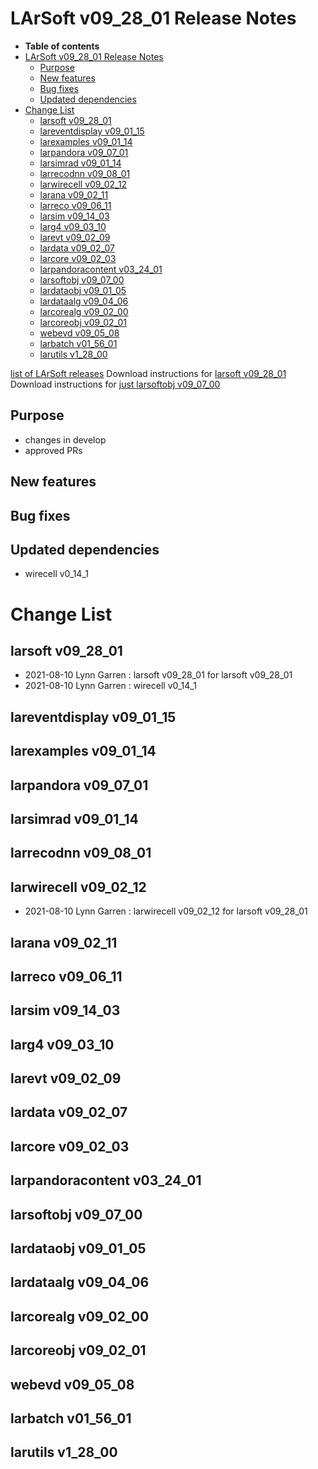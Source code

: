 LArSoft v09_28_01 Release Notes
======================================================================

-   **Table of contents**
-   [LArSoft v09_28_01 Release Notes](#LArSoft-v09_28_01-Release-Notes)
    -   [Purpose](#Purpose)
    -   [New features](#New-features)
    -   [Bug fixes](#Bug-fixes)
    -   [Updated dependencies](#Updated-dependencies)
-   [Change List](#Change-List)
    -   [larsoft v09_28_01](#larsoft-v09_28_01)
    -   [lareventdisplay v09_01_15](#lareventdisplay-v09_01_15)
    -   [larexamples v09_01_14](#larexamples-v09_01_14)
    -   [larpandora v09_07_01](#larpandora-v09_07_01)
    -   [larsimrad v09_01_14](#larsimrad-v09_01_14)
    -   [larrecodnn v09_08_01](#larrecodnn-v09_08_01)
    -   [larwirecell v09_02_12](#larwirecell-v09_02_12)
    -   [larana v09_02_11](#larana-v09_02_11)
    -   [larreco v09_06_11](#larreco-v09_06_11)
    -   [larsim v09_14_03](#larsim-v09_14_03)
    -   [larg4 v09_03_10](#larg4-v09_03_10)
    -   [larevt v09_02_09](#larevt-v09_02_09)
    -   [lardata v09_02_07](#lardata-v09_02_07)
    -   [larcore v09_02_03](#larcore-v09_02_03)
    -   [larpandoracontent v03_24_01](#larpandoracontent-v03_24_01)
    -   [larsoftobj v09_07_00](#larsoftobj-v09_07_00)
    -   [lardataobj v09_01_05](#lardataobj-v09_01_05)
    -   [lardataalg v09_04_06](#lardataalg-v09_04_06)
    -   [larcorealg v09_02_00](#larcorealg-v09_02_00)
    -   [larcoreobj v09_02_01](#larcoreobj-v09_02_01)
    -   [webevd v09_05_08](#webevd-v09_05_08)
    -   [larbatch v01_56_01](#larbatch-v01_56_01)
    -   [larutils v1_28_00](#larutils-v1_28_00)

[list of LArSoft releases](LArSoft_release_list)
Download instructions for [larsoft v09_28_01](http://scisoft.fnal.gov/scisoft/bundles/larsoft/v09_28_01/larsoft-v09_28_01.html)
Download instructions for [just larsoftobj v09_07_00](http://scisoft.fnal.gov/scisoft/bundles/larsoftobj/v09_07_00/larsoftobj-v09_07_00.html)

Purpose
--------------------

-   changes in develop
-   approved PRs

New features
------------------------------

Bug fixes
------------------------

Updated dependencies
----------------------------------------------

-   wirecell v0_14_1

Change List
============================

larsoft v09_28_01
------------------------------------------

-   2021-08-10 Lynn Garren : larsoft v09_28_01 for larsoft v09_28_01
-   2021-08-10 Lynn Garren : wirecell v0_14_1

lareventdisplay v09_01_15
----------------------------------------------------------

larexamples v09_01_14
--------------------------------------------------

larpandora v09_07_01
------------------------------------------------

larsimrad v09_01_14
----------------------------------------------

larrecodnn v09_08_01
------------------------------------------------

larwirecell v09_02_12
--------------------------------------------------

-   2021-08-10 Lynn Garren : larwirecell v09_02_12 for larsoft v09_28_01

larana v09_02_11
----------------------------------------

larreco v09_06_11
------------------------------------------

larsim v09_14_03
----------------------------------------

larg4 v09_03_10
--------------------------------------

larevt v09_02_09
----------------------------------------

lardata v09_02_07
------------------------------------------

larcore v09_02_03
------------------------------------------

larpandoracontent v03_24_01
--------------------------------------------------------------

larsoftobj v09_07_00
------------------------------------------------

lardataobj v09_01_05
------------------------------------------------

lardataalg v09_04_06
------------------------------------------------

larcorealg v09_02_00
------------------------------------------------

larcoreobj v09_02_01
------------------------------------------------

webevd v09_05_08
----------------------------------------

larbatch v01_56_01
--------------------------------------------

larutils v1_28_00
------------------------------------------
